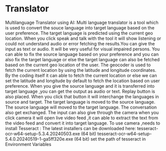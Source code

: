 # Translator
Multilanguage Translator using AI:
        Multi language translator is a tool which is used to convert the souce language into target language based on the user preference. The target language is predicted using the current geo location.
                            When you click speak and talk with the tool it will show listening or could not understand audio or error fetching the results.You can give the input as text or audio. It will be very useful for visual impaired persons. 
                     You can able to fix the source language based on your preference and you can also fix the target language or else the target language can also be fetched based on the current geo location of the user. 
                                          The geocoder is used to fetch the current location by using the latitude and longitude coordinates. By the coding itself it can  able to fetch the current location or else  we can set the latitude and longitude by default to fetch the location based on user preference. When you give the source language  and it is transferred into target language ,you can get the output as audio or text. 
                      Replay button is also placed. When you click that button it will interchange the languages in source  and target. The target language is moved to the source language. The source language will moved to the target language. The conversation also get exchanged. 
                  The input can also give through the camera when you click camera it will open live video feed ,it can able to extract the text from the video feed and convert it into target language. 
To use camera ,needs to install  Tesseract :
The latest installers can be downloaded here:
                                                tesseract-ocr-w64-setup-5.3.4.20240503.exe (64 bit)
                                                tesseract-ocr-w64-setup-5.4.0.20240519-1-ga5ff320e.exe (64 bit)
                                                set the path of tesseract in Environment Variables 
